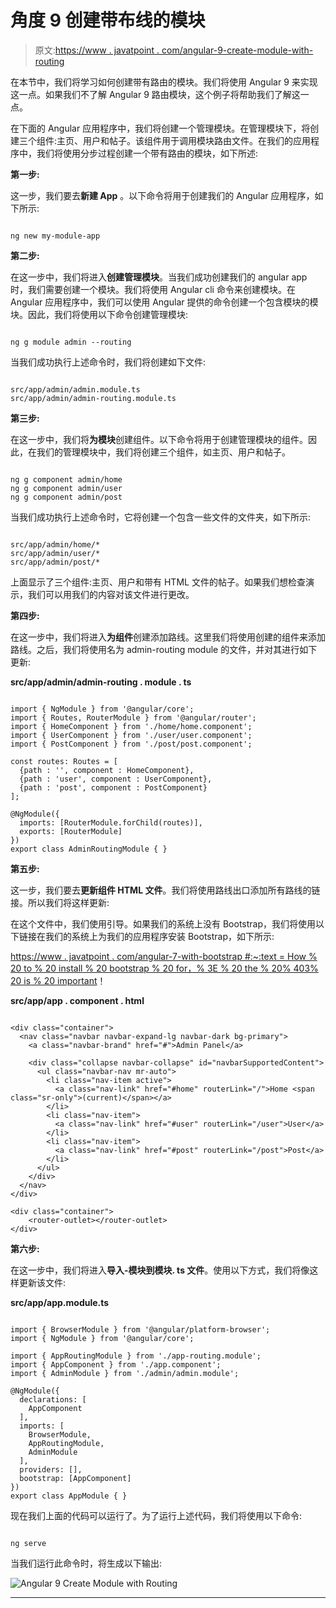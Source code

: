 # 角度 9 创建带布线的模块

> 原文:[https://www . javatpoint . com/angular-9-create-module-with-routing](https://www.javatpoint.com/angular-9-create-module-with-routing)

在本节中，我们将学习如何创建带有路由的模块。我们将使用 Angular 9 来实现这一点。如果我们不了解 Angular 9 路由模块，这个例子将帮助我们了解这一点。

在下面的 Angular 应用程序中，我们将创建一个管理模块。在管理模块下，将创建三个组件:主页、用户和帖子。该组件用于调用模块路由文件。在我们的应用程序中，我们将使用分步过程创建一个带有路由的模块，如下所述:

**第一步:**

这一步，我们要去**新建 App** 。以下命令将用于创建我们的 Angular 应用程序，如下所示:

```

ng new my-module-app

```

**第二步:**

在这一步中，我们将进入**创建管理模块**。当我们成功创建我们的 angular app 时，我们需要创建一个模块。我们将使用 Angular cli 命令来创建模块。在 Angular 应用程序中，我们可以使用 Angular 提供的命令创建一个包含模块的模块。因此，我们将使用以下命令创建管理模块:

```

ng g module admin --routing

```

当我们成功执行上述命令时，我们将创建如下文件:

```

src/app/admin/admin.module.ts
src/app/admin/admin-routing.module.ts

```

**第三步:**

在这一步中，我们将**为模块**创建组件。以下命令将用于创建管理模块的组件。因此，在我们的管理模块中，我们将创建三个组件，如主页、用户和帖子。

```

ng g component admin/home
ng g component admin/user
ng g component admin/post

```

当我们成功执行上述命令时，它将创建一个包含一些文件的文件夹，如下所示:

```

src/app/admin/home/*
src/app/admin/user/*
src/app/admin/post/*

```

上面显示了三个组件:主页、用户和带有 HTML 文件的帖子。如果我们想检查演示，我们可以用我们的内容对该文件进行更改。

**第四步:**

在这一步中，我们将进入**为组件**创建添加路线。这里我们将使用创建的组件来添加路线。之后，我们将使用名为 admin-routing module 的文件，并对其进行如下更新:

**src/app/admin/admin-routing . module . ts**

```

import { NgModule } from '@angular/core';
import { Routes, RouterModule } from '@angular/router';
import { HomeComponent } from './home/home.component';
import { UserComponent } from './user/user.component';
import { PostComponent } from './post/post.component';

const routes: Routes = [
  {path : '', component : HomeComponent},
  {path : 'user', component : UserComponent},
  {path : 'post', component : PostComponent}
];

@NgModule({
  imports: [RouterModule.forChild(routes)],
  exports: [RouterModule]
})
export class AdminRoutingModule { }

```

**第五步:**

这一步，我们要去**更新组件 HTML 文件**。我们将使用路线出口添加所有路线的链接。所以我们将这样更新:

在这个文件中，我们使用引导。如果我们的系统上没有 Bootstrap，我们将使用以下链接在我们的系统上为我们的应用程序安装 Bootstrap，如下所示:

[https://www . javatpoint . com/angular-7-with-bootstrap #:~:text = How % 20 to % 20 install % 20 bootstrap % 20 for，% 3E % 20 the % 20% 403% 20 is % 20 important](https://www.javatpoint.com/angular-7-with-bootstrap#:~:text=How%20to%20install%20Bootstrap%20for,%3E%20The%20%403%20is%20important)！

**src/app/app . component . html**

```

<div class="container">
  <nav class="navbar navbar-expand-lg navbar-dark bg-primary">
    <a class="navbar-brand" href="#">Admin Panel</a>

    <div class="collapse navbar-collapse" id="navbarSupportedContent">
      <ul class="navbar-nav mr-auto">
        <li class="nav-item active">
          <a class="nav-link" href="#home" routerLink="/">Home <span class="sr-only">(current)</span></a>
        </li>
        <li class="nav-item">
          <a class="nav-link" href="#user" routerLink="/user">User</a>
        </li>
        <li class="nav-item">
          <a class="nav-link" href="#post" routerLink="/post">Post</a>
        </li>
      </ul>
    </div>
  </nav>
</div>

<div class="container">
    <router-outlet></router-outlet>
</div>

```

**第六步:**

在这一步中，我们将进入**导入-模块到模块. ts 文件**。使用以下方式，我们将像这样更新该文件:

**src/app/app.module.ts**

```

import { BrowserModule } from '@angular/platform-browser';
import { NgModule } from '@angular/core';

import { AppRoutingModule } from './app-routing.module';
import { AppComponent } from './app.component';
import { AdminModule } from './admin/admin.module';

@NgModule({
  declarations: [
    AppComponent
  ],
  imports: [
    BrowserModule,
    AppRoutingModule,
    AdminModule
  ],
  providers: [],
  bootstrap: [AppComponent]
})
export class AppModule { }

```

现在我们上面的代码可以运行了。为了运行上述代码，我们将使用以下命令:

```

ng serve

```

当我们运行此命令时，将生成以下输出:

![Angular 9 Create Module with Routing](../Images/d76289988a74ad9c8dbf1003efbd9dde.png)

* * *